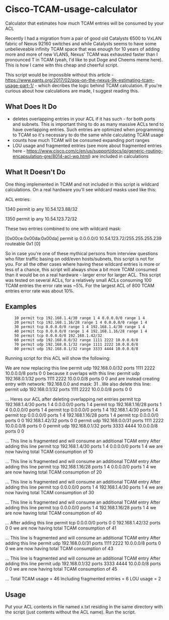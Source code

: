 # Cisco-TCAM-usage-calculator
Calculator that estimates how much TCAM entries will be consumed by your ACL

Recently I had a migration from a pair of good old Catalysts 6500 to VxLAN fabric of Nexus 92160 switches and while Catalysts seems to have some unbelieveable infinity TCAM space that was enough for 10 years of adding more and more of new VLANS, Nexus' TCAM was exhausted faster than I pronounced T in TCAM (yeah, I'd like to put Doge and Cheems meme here). This is how I came witn this cheap and cheerful script.

This script would be impossible without this article - https://www.pants.org/2017/02/qos-on-the-nexus-9k-estimating-tcam-usage-part-1/ - which decribes the logic behind TCAM calculation. If you're curious about how calculations are made, I suggest reading this.

## What Does It Do
- deletes overlapping entries in your ACL if it has such - for both ports and subnets. This is important thing to do as many massive ACLs tend to have overlapping entries. Such entries are optimized when programming to TCAM so it's necessary to do the same while calculating TCAM usage
- counts how much TCAM will be consumed expanding port ranges
- LOU usage and fragmented entries (see more about fragmented entries here - https://www.cisco.com/c/en/us/support/docs/ip/generic-routing-encapsulation-gre/8014-acl-wp.html) are included in calculations

## What It Doesn't Do

One thing implemented in TCAM and not included in this script is wildcard calculations. On a real hardware you'll see wildcard masks used like this:

ACL entries:

1340 permit ip any 10.54.123.88/32

1350 permit ip any 10.54.123.72/32

These two entries combined to one with wildcard mask:

[0x00ce:0x00da:0x00da] permit ip 0.0.0.0/0 10.54.123.72/255.255.255.239   routeable 0x1  [0]

So in case you're one of these mythical persons from interview questions who filter traffic basing on odd/even hosts/subnets, this script is not for you. For all the other cases where having these wildcard entries is more or less of a chance, this script will always show a bit more TCAM consumed than it would be on a real hardware - larger error for larger ACL. This script was tested on several ACLs, for a relatively small ACLs consuming 100 TCAM entries the error rate was ~5%. For the largest ACL of 800 TCAM entries error rate was about 10%.

## Examples

        10 permit tcp 192.168.1.4/30 range 1 4 0.0.0.0/0 range 1 4
        20 permit tcp 192.168.1.16/28 range 1 4 0.0.0.0/0 range 1 4
        30 permit tcp 0.0.0.0/0 range 1 4 192.168.1.4/30 range 1 4
        40 permit tcp 0.0.0.0/0 range 1 4 192.168.1.16/28 range 1 4
        50 permit tcp 0.0.0.0/0 192.168.1.42/32
        60 permit udp 192.168.0.0/32 range 1111 2222 10.0.0.0/8
        70 permit udp 192.168.0.1/32 range 1111 2222 10.0.0.0/8		
        80 permit udp 192.168.0.1/32 range 3333 4444 10.0.0.0/8

Running script for this ACL will show the following:
>>>

We are now replacing this line
permit udp 192.168.0.0/32 ports 1111 2222 10.0.0.0/8 ports 0 0
because it overlaps with this line:
permit udp 192.168.0.1/32 ports 1111 2222 10.0.0.0/8 ports 0 0
and are instead creating entry with network: 192.168.0.0 and mask: 31
..We also delete this line:
permit udp 192.168.0.1/32 ports 1111 2222 10.0.0.0/8 ports 0 0

...
Heres our ACL after deleting overlapping net entries
permit tcp 192.168.1.4/30 ports 1 4 0.0.0.0/0 ports 1 4
permit tcp 192.168.1.16/28 ports 1 4 0.0.0.0/0 ports 1 4
permit tcp 0.0.0.0/0 ports 1 4 192.168.1.4/30 ports 1 4
permit tcp 0.0.0.0/0 ports 1 4 192.168.1.16/28 ports 1 4
permit tcp 0.0.0.0/0 ports 0 0 192.168.1.42/32 ports 0 0
permit udp 192.168.0.0/31 ports 1111 2222 10.0.0.0/8 ports 0 0
permit udp 192.168.0.1/32 ports 3333 4444 10.0.0.0/8 ports 0 0


...
This line is fragmented and will consume an additional TCAM entry
After adding this line
permit tcp 192.168.1.4/30 ports 1 4 0.0.0.0/0 ports 1 4
we are now having total TCAM consumption of 10

...
This line is fragmented and will consume an additional TCAM entry
After adding this line
permit tcp 192.168.1.16/28 ports 1 4 0.0.0.0/0 ports 1 4
we are now having total TCAM consumption of 20

...
This line is fragmented and will consume an additional TCAM entry
After adding this line
permit tcp 0.0.0.0/0 ports 1 4 192.168.1.4/30 ports 1 4
we are now having total TCAM consumption of 30

...
This line is fragmented and will consume an additional TCAM entry
After adding this line
permit tcp 0.0.0.0/0 ports 1 4 192.168.1.16/28 ports 1 4
we are now having total TCAM consumption of 40

...
After adding this line
permit tcp 0.0.0.0/0 ports 0 0 192.168.1.42/32 ports 0 0
we are now having total TCAM consumption of 41

...
This line is fragmented and will consume an additional TCAM entry
After adding this line
permit udp 192.168.0.0/31 ports 1111 2222 10.0.0.0/8 ports 0 0
we are now having total TCAM consumption of 43

...
This line is fragmented and will consume an additional TCAM entry
After adding this line
permit udp 192.168.0.1/32 ports 3333 4444 10.0.0.0/8 ports 0 0
we are now having total TCAM consumption of 45

...
Total TCAM usage = 46
Including fragmented entries = 6
LOU usage = 2

## Usage

Put your ACL contents in file named x.txt residing in the same directory with the script (just contents without the ACL name). Run the script.
